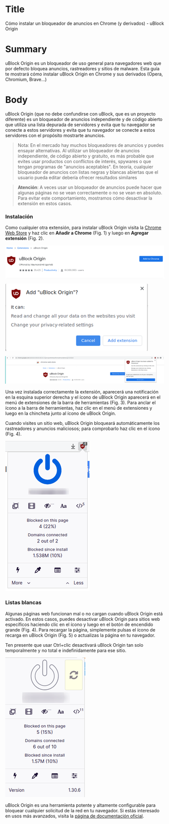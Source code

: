 # Title  #
Cómo instalar un bloqueador de anuncios en Chrome (y derivados) - uBlock Origin

# Summary #
uBlock Origin es un bloqueador de uso general para navegadores web que por defecto bloquea anuncios, rastreadores y sitios de malware. Esta guía te mostrará cómo instalar uBlock Origin en Chrome y sus derivados (Opera, Chromium, Brave...)

# Body #
uBlock Origin (que no debe confundirse con uBlock, que es un proyecto diferente) es un bloqueador de anuncios independiente y de código abierto que utiliza una lista depurada de servidores y evita que tu navegador se conecte a estos servidores y evita que tu navegador se conecte a estos servidores con el propósito mostrarte anuncios. 

> Nota: En el mercado hay muchos bloqueadores de anuncios y puedes ensayar alternativas. Al utilizar un bloqueador de anuncios independiente, de código abierto y gratuito, es más probable que evites usar productos con conflictos de interés, spywares o que tengan programas de "anuncios aceptables". En teoría, cualquier bloqueador de anuncios con listas negras y blancas abiertas que el usuario pueda editar debería ofrecer resultados similares 

> **Atención**: A veces usar un bloqueador de anuncios puede hacer que algunas páginas no se vean correctamente o no se vean en absoluto. Para evitar este comportamiento, mostramos cómo desactivar la extensión en estos casos.

### Instalación ###
Como cualquier otra extensión, para instalar uBlock Origin visita la [Chrome Web Store][1] y haz clic en **Añadir a Chrome** (Fig. 1) y luego en **Agregar extensión** (Fig. 2).

![Fig. 1: Descarga uBlock Origin: Añadir a Chrome (*Add to Chrome*)](../../images/Chrome/ublock-add.png?raw=true)

![Fig. 2: Agregar extensión (*Add extension*)](../../images/Chrome/ublock-prompt.png?raw=true)

![Fig. 3: Notificación de instalación exitosa](../../images/Chrome/ublock-notify.png?raw=true)

Una vez instalada correctamente la extensión, aparecerá una notificación en la esquina superior derecha y el ícono de uBlock Origin aparecerá en el menú de extensiones de la barra de herramientas (Fig. 3). Para anclar el ícono a la barra de herramientas, haz clic en el menú de extensiones y luego en la chincheta junto al ícono de uBlock Origin. 

Cuando visites un sitio web, uBlock Origin bloqueará automáticamente los rastreadores y anuncios maliciosos; para comprobarlo haz clic en el ícono (Fig. 4).

![Fig. 4: Interfaz emergente de uBlock Origin](../../images/Chrome/ublock-test.png?raw=true)

### Listas blancas
Algunas páginas web funcionan mal o no cargan cuando uBlock Origin está activado. En estos casos, puedes desactivar uBlock Origin para sitios web específicos haciendo clic en el ícono y luego en el botón de encendido grande (Fig. 4). Para recargar la página, simplemente pulsas el ícono de recarga en uBlock Origin (Fig. 5) o actualizas la página en tu navegador.

Ten presente que usar Ctrl+clic desactivará uBlock Origin tan solo temporalmente y no total e indefinidamente para ese sitio.

![Fig. 5: Recargar la lista blanca de dominios de uBlock Origin](../../images/Chrome/ublock-whitelist.png?raw=true)

uBlock Origin es una herramienta potente y altamente configurable para bloquear cualquier solicitud de la red en tu navegador. Si estás interesado en usos más avanzados, visita la [página de documentación oficial][2].

[1]: https://chrome.google.com/webstore/detail/ublock-origin/cjpalhdlnbpafiamejdnhcphjbkeiagm

[2]: https://github.com/gorhill/uBlock/wiki
